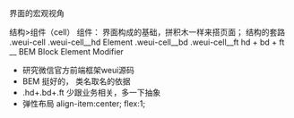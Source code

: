 界面的宏观视角

结构>组件（cell）
组件： 界面构成的基础，拼积木一样来搭页面；
结构的套路
.weui-cell
 .weui-cell__hd Element
 .weui-cell__bd
 .weui-cell__ft
hd + bd + ft
__ BEM Block Element Modifier

- 研究微信官方前端框架weui源码
- BEM 挺好的， 类名取名的依据
- .hd+.bd+.ft  少跟业务相关，多一下抽象
- 弹性布局 align-item:center; flex:1;
